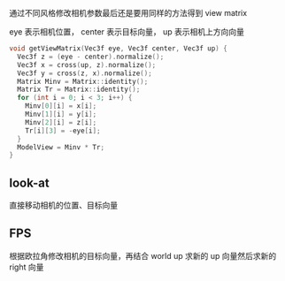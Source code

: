 
通过不同风格修改相机参数最后还是要用同样的方法得到 view matrix

eye 表示相机位置， center 表示目标向量， up 表示相机上方向向量
```cpp
void getViewMatrix(Vec3f eye, Vec3f center, Vec3f up) {
  Vec3f z = (eye - center).normalize();
  Vec3f x = cross(up, z).normalize();
  Vec3f y = cross(z, x).normalize();
  Matrix Minv = Matrix::identity();
  Matrix Tr = Matrix::identity();
  for (int i = 0; i < 3; i++) {
    Minv[0][i] = x[i];
    Minv[1][i] = y[i];
    Minv[2][i] = z[i];
    Tr[i][3] = -eye[i];
  }
  ModelView = Minv * Tr;
}
```


## look-at

直接移动相机的位置、目标向量
## FPS

根据欧拉角修改相机的目标向量，再结合 world up 求新的 up 向量然后求新的 right 向量
